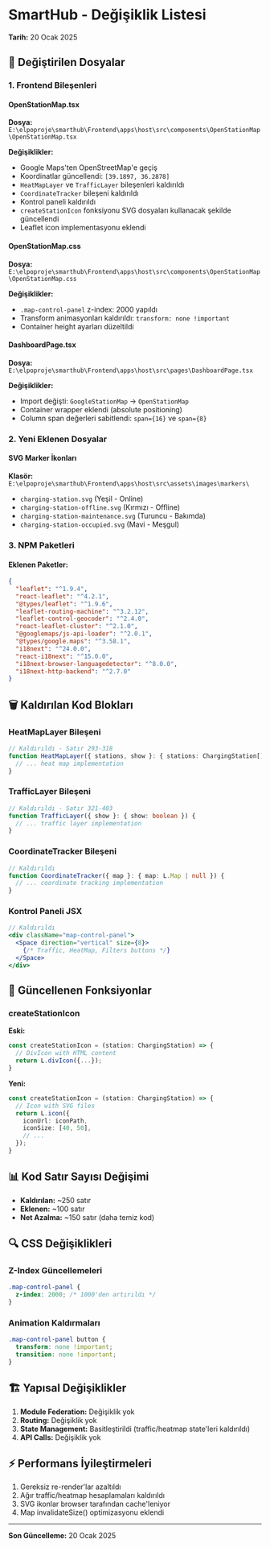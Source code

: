 # SmartHub - Değişiklik Listesi
**Tarih:** 20 Ocak 2025

## 📝 Değiştirilen Dosyalar

### 1. Frontend Bileşenleri

#### OpenStationMap.tsx
**Dosya:** `E:\elpoproje\smarthub\Frontend\apps\host\src\components\OpenStationMap\OpenStationMap.tsx`

**Değişiklikler:**
- Google Maps'ten OpenStreetMap'e geçiş
- Koordinatlar güncellendi: `[39.1897, 36.2878]`
- `HeatMapLayer` ve `TrafficLayer` bileşenleri kaldırıldı
- `CoordinateTracker` bileşeni kaldırıldı
- Kontrol paneli kaldırıldı
- `createStationIcon` fonksiyonu SVG dosyaları kullanacak şekilde güncellendi
- Leaflet icon implementasyonu eklendi

#### OpenStationMap.css
**Dosya:** `E:\elpoproje\smarthub\Frontend\apps\host\src\components\OpenStationMap\OpenStationMap.css`

**Değişiklikler:**
- `.map-control-panel` z-index: 2000 yapıldı
- Transform animasyonları kaldırıldı: `transform: none !important`
- Container height ayarları düzeltildi

#### DashboardPage.tsx
**Dosya:** `E:\elpoproje\smarthub\Frontend\apps\host\src\pages\DashboardPage.tsx`

**Değişiklikler:**
- Import değişti: `GoogleStationMap` → `OpenStationMap`
- Container wrapper eklendi (absolute positioning)
- Column span değerleri sabitlendi: `span={16}` ve `span={8}`

### 2. Yeni Eklenen Dosyalar

#### SVG Marker İkonları
**Klasör:** `E:\elpoproje\smarthub\Frontend\apps\host\src\assets\images\markers\`

- `charging-station.svg` (Yeşil - Online)
- `charging-station-offline.svg` (Kırmızı - Offline)
- `charging-station-maintenance.svg` (Turuncu - Bakımda)
- `charging-station-occupied.svg` (Mavi - Meşgul)

### 3. NPM Paketleri

#### Eklenen Paketler:
```json
{
  "leaflet": "^1.9.4",
  "react-leaflet": "^4.2.1",
  "@types/leaflet": "^1.9.6",
  "leaflet-routing-machine": "^3.2.12",
  "leaflet-control-geocoder": "^2.4.0",
  "react-leaflet-cluster": "^2.1.0",
  "@googlemaps/js-api-loader": "^2.0.1",
  "@types/google.maps": "^3.58.1",
  "i18next": "^24.0.0",
  "react-i18next": "^15.0.0",
  "i18next-browser-languagedetector": "^8.0.0",
  "i18next-http-backend": "^2.7.0"
}
```

## 🗑️ Kaldırılan Kod Blokları

### HeatMapLayer Bileşeni
```typescript
// Kaldırıldı - Satır 293-318
function HeatMapLayer({ stations, show }: { stations: ChargingStation[], show: boolean }) {
  // ... heat map implementation
}
```

### TrafficLayer Bileşeni
```typescript
// Kaldırıldı - Satır 321-403
function TrafficLayer({ show }: { show: boolean }) {
  // ... traffic layer implementation
}
```

### CoordinateTracker Bileşeni
```typescript
// Kaldırıldı
function CoordinateTracker({ map }: { map: L.Map | null }) {
  // ... coordinate tracking implementation
}
```

### Kontrol Paneli JSX
```jsx
// Kaldırıldı
<div className="map-control-panel">
  <Space direction="vertical" size={8}>
    {/* Traffic, HeatMap, Filters buttons */}
  </Space>
</div>
```

## 🔄 Güncellenen Fonksiyonlar

### createStationIcon
**Eski:**
```typescript
const createStationIcon = (station: ChargingStation) => {
  // DivIcon with HTML content
  return L.divIcon({...});
}
```

**Yeni:**
```typescript
const createStationIcon = (station: ChargingStation) => {
  // Icon with SVG files
  return L.icon({
    iconUrl: iconPath,
    iconSize: [40, 50],
    // ...
  });
}
```

## 📊 Kod Satır Sayısı Değişimi
- **Kaldırılan:** ~250 satır
- **Eklenen:** ~100 satır
- **Net Azalma:** ~150 satır (daha temiz kod)

## 🔍 CSS Değişiklikleri

### Z-Index Güncellemeleri
```css
.map-control-panel {
  z-index: 2000; /* 1000'den artırıldı */
}
```

### Animation Kaldırmaları
```css
.map-control-panel button {
  transform: none !important;
  transition: none !important;
}
```

## 🏗️ Yapısal Değişiklikler

1. **Module Federation:** Değişiklik yok
2. **Routing:** Değişiklik yok
3. **State Management:** Basitleştirildi (traffic/heatmap state'leri kaldırıldı)
4. **API Calls:** Değişiklik yok

## ⚡ Performans İyileştirmeleri

1. Gereksiz re-render'lar azaltıldı
2. Ağır traffic/heatmap hesaplamaları kaldırıldı
3. SVG ikonlar browser tarafından cache'leniyor
4. Map invalidateSize() optimizasyonu eklendi

---
**Son Güncelleme:** 20 Ocak 2025
